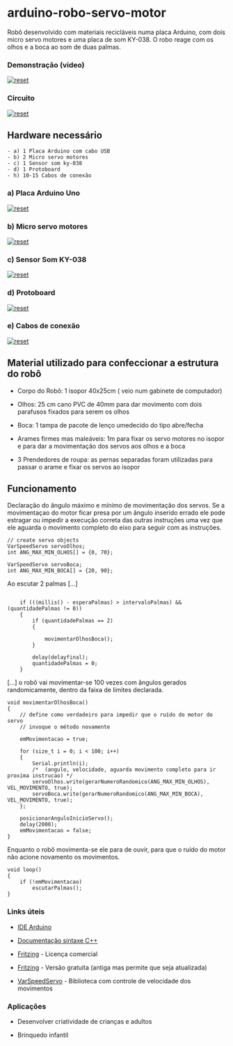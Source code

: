 # arduino-robo-servo-motor 

Robô desenvolvido com materiais recicláveis numa placa Arduino, com dois micro servo motores e uma placa de som KY-038. O robo reage com os olhos e a boca ao som de duas palmas.


### Demonstração (vídeo)
<p>
 <a target="_blank" rel="noopener noreferrer" href="https://youtu.be/NDME2-helR8" target="_blank">
  <img src="https://user-images.githubusercontent.com/22710963/77988240-33818600-72f2-11ea-90d7-3b26ab14ccb1.png" alt="reset" style="max-width:100%;"></a>
</p> 

### Circuito 
  
  <p>
 <a target="_blank" rel="noopener noreferrer" href="https://user-images.githubusercontent.com/22710963/78057168-ab849600-735c-11ea-923e-fc8b906a689a.png" target="_blank">
  <img src="https://user-images.githubusercontent.com/22710963/78057168-ab849600-735c-11ea-923e-fc8b906a689a.png" alt="reset" style="max-width:100%;"></a>
</p> 
  
## Hardware necessário
```
- a) 1 Placa Arduino com cabo USB
- b) 2 Micro servo motores
- c) 1 Sensor som ky-038  
- d) 1 Protoboard
- h) 10-15 Cabos de conexão   
```

 ### a) Placa Arduino Uno 
 
<p><a target="_blank" rel="noopener noreferrer" href="https://user-images.githubusercontent.com/22710963/77551422-16cbf500-6e91-11ea-850d-7e3989c9f1f2.png">
  <img src="https://user-images.githubusercontent.com/22710963/77551422-16cbf500-6e91-11ea-850d-7e3989c9f1f2.png" alt="reset" style="max-width:100%;"></a></p> 

   
 ### b) Micro servo motores
  <p><a target="_blank" rel="noopener noreferrer" href="https://user-images.githubusercontent.com/22710963/77988474-d63a0480-72f2-11ea-905d-bb5b899f1170.png">
  <img src="https://user-images.githubusercontent.com/22710963/77988474-d63a0480-72f2-11ea-905d-bb5b899f1170.png" alt="reset" style="max-width:100%;"></a></p> 
       
 ### c) Sensor Som KY-038
  
<p><a target="_blank" rel="noopener noreferrer" href="https://user-images.githubusercontent.com/22710963/77604369-14998300-6ef1-11ea-977d-2bbdb8241a28.png">
  <img src="https://user-images.githubusercontent.com/22710963/77604369-14998300-6ef1-11ea-977d-2bbdb8241a28.png" alt="reset" style="max-width:100%;"></a></p> 

  
  ### d) Protoboard 
<p><a target="_blank" rel="noopener noreferrer" href="https://user-images.githubusercontent.com/22710963/77499362-a8574a80-6e30-11ea-9744-a15c3206fd50.png">
  <img src="https://user-images.githubusercontent.com/22710963/77499362-a8574a80-6e30-11ea-9744-a15c3206fd50.png" alt="reset" style="max-width:100%;"></a></p> 

  ### e) Cabos de conexão
<p><a target="_blank" rel="noopener noreferrer" href="https://user-images.githubusercontent.com/22710963/77499606-5662f480-6e31-11ea-96fd-9e268dceb50f.png">
  <img src="https://user-images.githubusercontent.com/22710963/77499606-5662f480-6e31-11ea-96fd-9e268dceb50f.png" alt="reset" style="max-width:100%;"></a></p> 

## Material utilizado para confeccionar a estrutura do robô

- Corpo do Robô: 1  isopor 40x25cm ( veio num gabinete de computador)

- Olhos: 25 cm cano PVC de 40mm para dar movimento com dois parafusos fixados para serem os olhos

- Boca: 1 tampa de pacote de lenço umedecido do tipo abre/fecha

- Arames firmes mas maleáveis: 1m para fixar os servo motores no isopor e para dar a movimentação dos servos aos olhos e a boca

- 3 Prendedores de roupa: as pernas separadas foram utilizadas para passar o arame e fixar os servos ao isopor 

## Funcionamento

Declaração do ângulo máximo e mínimo de movimentação dos servos. Se a movimentaçao do motor ficar presa por um ângulo inserido errado ele pode estragar ou impedir a execução correta das outras instruções uma vez que ele aguarda o movimento completo do eixo para seguir com as instruções.

```
// create servo objects
VarSpeedServo servoOlhos;
int ANG_MAX_MIN_OLHOS[] = {0, 70};

VarSpeedServo servoBoca;
int ANG_MAX_MIN_BOCA[] = {20, 90};
```
Ao escutar 2 palmas [...]

``` 
   
    if (((millis() - esperaPalmas) > intervaloPalmas) && (quantidadePalmas != 0))
    {
        if (quantidadePalmas == 2)
        {

            movimentarOlhosBoca();
        }

        delay(delayfinal);    
        quantidadePalmas = 0;  
    }
```


[...] o robô vai movimentar-se 100 vezes com ângulos gerados randomicamente, dentro da faixa de limites declarada. 

```
void movimentarOlhosBoca()
{
    // define como verdadeiro para impedir que o ruído do motor do servo
    // invoque o método novamente

    emMovimentacao = true;

    for (size_t i = 0; i < 100; i++)
    {
        Serial.println(i);
        /*  (angulo, velocidade, aguarda movimento completo para ir proxima instrucao) */
        servoOlhos.write(gerarNumeroRandomico(ANG_MAX_MIN_OLHOS), VEL_MOVIMENTO, true);
        servoBoca.write(gerarNumeroRandomico(ANG_MAX_MIN_BOCA), VEL_MOVIMENTO, true);
    };

    posicionarAnguloInicioServo();
    delay(2000);
    emMovimentacao = false;
}

```


Enquanto o robô movimenta-se ele para de ouvir, para que o ruído do motor não acione novamento os movimentos.

```
void loop()
{
    if (!emMovimentacao)
        escutarPalmas();
}

```

### Links úteis

- [IDE Arduino](https://www.arduino.cc/en/Main/Software)
 
- [Documentação sintaxe C++](https://www.arduino.cc/reference/en/)

- [Fritzing](https://fritzing.org/home/) - Licença comercial

- [Fritzing](https://softfamous.com/fritzing/download/) - Versão gratuita (antiga mas permite que seja atualizada)
   
- [VarSpeedServo](https://github.com/netlabtoolkit/VarSpeedServo) - Biblioteca com controle de velocidade dos movimentos


###  Aplicações 

- Desenvolver criatividade de crianças e adultos

- Brinquedo infantil




  
